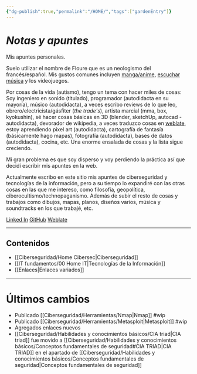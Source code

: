 ```yaml
---
{"dg-publish":true,"permalink":"/HOME/","tags":["gardenEntry"]}
---
```


# _Notas y apuntes_

Mis apuntes personales.

Suelo utilizar el nombre de Floure que es un neologismo del francés/español.
Mis gustos comunes incluyen <a href="https://anilist.co/user/RiotKen/">manga/anime</a>, <a href="https://open.spotify.com/user/31puoh4kzrpzldlbss6bjftds4a4">escuchar música</a> y los videojuegos.

Por cosas de la vida (autismo), tengo un tema con hacer miles de cosas:
Soy ingeniero en sonido (titulado), programador (autodidacta en su mayoría), músico (autodidacta), a veces escribo reviews de lo que leo, obrero/electricista/gásfiter (*the trade's*), artista marcial (mma, box, kyokushin), sé hacer cosas básicas en 3D (blender, sketchUp, autocad - autodidacta), devorador de wikipedia, a veces traduzco cosas en <a href="https://hosted.weblate.org/user/SebMunz/">weblate</a>, estoy aprendiendo pixel art (autodidacta), cartografía de fantasía (básicamente hago mapas), fotografía (autodidacta), bases de datos (autodidacta), cocina, etc. Una enorme ensalada de cosas y la lista sigue creciendo.

Mi gran problema es que soy disperso y voy perdiendo la práctica así que decidí escribir mis apuntes en la web.

Actualmente escribo en este sitio mis apuntes de ciberseguridad y tecnologías de la información, pero a su tiempo lo expandiré con las otras cosas en las que me intereso, como filosofía, geopolítica, ciberocultismo/technopaganismo. Además de subir el resto de cosas y trabajos como dibujos, mapas, planos, diseños varios, música y soundtracks en los que trabajé, etc.

<a href="https://www.linkedin.com/in/sebastianmunozzamora/">Linked In</a>
<a href="https://github.com/SebMunz">GitHub</a>
<a href="https://hosted.weblate.org/user/SebMunz/">Weblate</a>



---

## Contenidos

- [[Ciberseguridad/Home Cibersec\|Ciberseguridad]]
- [[IT fundamentos/00 Home IT\|Tecnologías de la Información]]
- [[Enlaces\|Enlaces variados]]

---

# Últimos cambios

- Publicado [[Ciberseguridad/Herramientas/Nmap\|Nmap]] #wip 
- Publicado [[Ciberseguridad/Herramientas/Metasploit\|Metasploit]] #wip
- Agregados enlaces nuevos
- [[Ciberseguridad/Habilidades y conocimientos básicos/CIA triad\|CIA triad]] fue movido a [[Ciberseguridad/Habilidades y conocimientos básicos/Conceptos fundamentales de seguridad#CIA TRIAD\|CIA TRIAD]] en el apartado de [[Ciberseguridad/Habilidades y conocimientos básicos/Conceptos fundamentales de seguridad\|Conceptos fundamentales de seguridad]]

